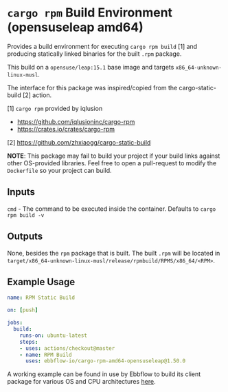 # `cargo rpm` Build Environment (opensuseleap amd64)

Provides a build environment for executing `cargo rpm build` [1] and producing statically linked binaries for the built `.rpm` package.

This build on a `opensuse/leap:15.1` base image and targets `x86_64-unknown-linux-musl`.

The interface for this package was inspired/copied from the cargo-static-build [2] action.

[1] `cargo rpm` provided by iqlusion
- https://github.com/iqlusioninc/cargo-rpm
- https://crates.io/crates/cargo-rpm

[2] https://github.com/zhxiaogg/cargo-static-build

**NOTE**: This package may fail to build your project if your build links against other OS-provided libraries. Feel free to open a pull-request to modify the `Dockerfile` so your project can build.

## Inputs

`cmd` - The command to be executed inside the container. Defaults to `cargo rpm build -v`

## Outputs

None, besides the `rpm` package that is built. The built `.rpm` will be located in `target/x86_64-unknown-linux-musl/release/rpmbuild/RPMS/x86_64/<RPM>`.

## Example Usage

```yaml
name: RPM Static Build

on: [push]

jobs:
  build:
    runs-on: ubuntu-latest
    steps:
    - uses: actions/checkout@master
    - name: RPM Build
      uses: ebbflow-io/cargo-rpm-amd64-opensuseleap@1.50.0
```

A working example can be found in use by Ebbflow to build its client package for various OS and CPU architectures [here](https://github.com/ebbflow-io/ebbflow/blob/master/.github/workflows/continuous-integration.yml).
